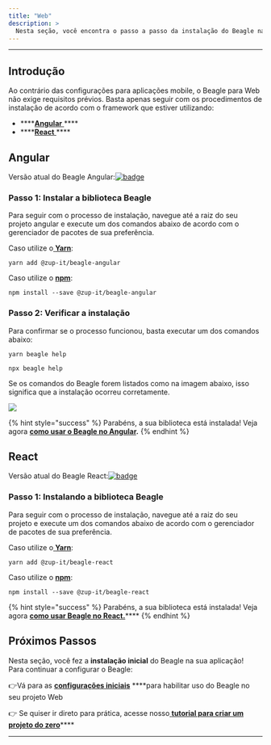 ```yaml
---
title: "Web"
description: >
  Nesta seção, você encontra o passo a passo da instalação do Beagle na sua aplicação web, seja para Angular ou React.
---
```


---

## Introdução

Ao contrário das configurações para aplicações mobile, o Beagle para Web não exige requisitos prévios. Basta apenas seguir com os procedimentos de instalação de acordo com o framework que estiver utilizando: 

* \*\*\*\*[**Angular** ](web.md#angular)\*\*\*\*
* \*\*\*\*[**React** ](web.md#react)\*\*\*\*

## Angular

Versão atual do Beagle Angular:[![badge](https://img.shields.io/npm/v/@zup-it/beagle-angular?logo=Angular)](https://github.com/ZupIT/beagle-web-angular)

### Passo 1: Instalar a biblioteca Beagle

Para seguir com o processo de instalação, navegue até a raiz do seu projeto angular e execute um dos comandos abaixo de acordo com o gerenciador de pacotes de sua preferência.

Caso utilize o[ **Yarn**](https://yarnpkg.com/):

```text
yarn add @zup-it/beagle-angular
```

Caso utilize o [**npm**](https://www.npmjs.com/):

```text
npm install --save @zup-it/beagle-angular
```

### Passo 2: Verificar a instalação

Para confirmar se o processo funcionou, basta executar um dos comandos abaixo: 

```text
yarn beagle help
```

```text
npx beagle help
```

Se os comandos do Beagle forem listados como na imagem abaixo, isso significa que a instalação ocorreu corretamente.

![](../../.gitbook/assets/image%20%2814%29.png)

{% hint style="success" %}
Parabéns, a sua biblioteca está instalada! Veja agora [**como usar o Beagle no Angular**](../using-beagle/web/angular-como-usar.md)**.**
{% endhint %}

## React

Versão atual do Beagle React:[![badge](https://img.shields.io/npm/v/@zup-it/beagle-react?logo=React)](https://github.com/ZupIT/beagle-web-react)

### Passo 1: Instalando a biblioteca Beagle

Para seguir com o processo de instalação, navegue até a raiz do seu projeto e execute um dos comandos abaixo de acordo com o gerenciador de pacotes de sua preferência.

Caso utilize o[ **Yarn**](https://yarnpkg.com/):

```text
yarn add @zup-it/beagle-react
```

Caso utilize o [**npm**](https://www.npmjs.com/):

```text
npm install --save @zup-it/beagle-react
```

{% hint style="success" %}
Parabéns, a sua biblioteca está instalada! Veja agora [**como usar Beagle no React.**](../using-beagle/web/react-como-usar.md)\*\*\*\*
{% endhint %}

## Próximos Passos

Nesta seção, você fez a **instalação inicial** do Beagle na sua aplicação!  
Para continuar a configurar o Beagle:

👉Vá para as [**configurações iniciais**](../using-beagle/web/) ****para habilitar uso do Beagle no seu projeto Web

👉 Se quiser ir direto para prática, acesse nosso[ **tutorial para criar um projeto do zero**](../new-project/case-web.md)\*\*\*\*

---